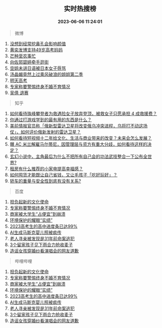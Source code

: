 <div align="center"><h2>实时热搜榜</h2><h4>2023-06-06 11:24:01</h4></div>

> 微博  

1. [没想到经常挖鼻孔会影响颜值](https://s.weibo.com/weibo?q=%23%E6%B2%A1%E6%83%B3%E5%88%B0%E7%BB%8F%E5%B8%B8%E6%8C%96%E9%BC%BB%E5%AD%94%E4%BC%9A%E5%BD%B1%E5%93%8D%E9%A2%9C%E5%80%BC%23&t=31&band_rank=1&Refer=top)<br />
2. [黄奕发博支持49岁高考妈妈](https://s.weibo.com/weibo?q=%23%E9%BB%84%E5%A5%95%E5%8F%91%E5%8D%9A%E6%94%AF%E6%8C%8149%E5%B2%81%E9%AB%98%E8%80%83%E5%A6%88%E5%A6%88%23&t=31&band_rank=2&Refer=top)<br />
3. [芒种至农事忙](https://s.weibo.com/weibo?q=%23%E8%8A%92%E7%A7%8D%E8%87%B3%E5%86%9C%E4%BA%8B%E5%BF%99%23&t=31&band_rank=3&Refer=top)<br />
4. [向佐郭碧婷牵手逛街](https://s.weibo.com/weibo?q=%23%E5%90%91%E4%BD%90%E9%83%AD%E7%A2%A7%E5%A9%B7%E7%89%B5%E6%89%8B%E9%80%9B%E8%A1%97%23&t=31&band_rank=4&Refer=top)<br />
5. [空姐未讲日语被日本女子辱骂](https://s.weibo.com/weibo?q=%23%E7%A9%BA%E5%A7%90%E6%9C%AA%E8%AE%B2%E6%97%A5%E8%AF%AD%E8%A2%AB%E6%97%A5%E6%9C%AC%E5%A5%B3%E5%AD%90%E8%BE%B1%E9%AA%82%23&t=31&band_rank=5&Refer=top)<br />
6. [汤晶媚竟然上过乘风破浪的姐姐第二季](https://s.weibo.com/weibo?q=%23%E6%B1%A4%E6%99%B6%E5%AA%9A%E7%AB%9F%E7%84%B6%E4%B8%8A%E8%BF%87%E4%B9%98%E9%A3%8E%E7%A0%B4%E6%B5%AA%E7%9A%84%E5%A7%90%E5%A7%90%E7%AC%AC%E4%BA%8C%E5%AD%A3%23&t=31&band_rank=6&Refer=top)<br />
7. [明天高考](https://s.weibo.com/weibo?q=%23%E6%98%8E%E5%A4%A9%E9%AB%98%E8%80%83%23&t=31&band_rank=7&Refer=top)<br />
8. [专家称要警惕终身不婚不育情况](https://s.weibo.com/weibo?q=%23%E4%B8%93%E5%AE%B6%E7%A7%B0%E8%A6%81%E8%AD%A6%E6%83%95%E7%BB%88%E8%BA%AB%E4%B8%8D%E5%A9%9A%E4%B8%8D%E8%82%B2%E6%83%85%E5%86%B5%23&t=31&band_rank=8&Refer=top)<br />
9. [吴倩 退赛](https://s.weibo.com/weibo?q=%E5%90%B4%E5%80%A9%20%E9%80%80%E8%B5%9B&t=31&band_rank=9&Refer=top)<br />

> 知乎  

1. [如何看待珠峰攀登者为救遇险女子放弃登顶，被救女子只愿承担 4 成救援费？](https://www.zhihu.com/question/604842993)<br />
2. [你通过打游戏学到的最有用的东西是什么？](https://www.zhihu.com/question/596914550)<br />
3. [美前情报官员称「俄新型雷达卫星将改变俄乌冲突进程，乌将打不动这场仗」，如何评价俄新发射的雷达卫星？](https://www.zhihu.com/question/604952577)<br />
4. [如何看待短视频十二年给文化、生活与商业带来的改变？未来会怎么发展？](https://www.zhihu.com/question/604927786)<br />
5. [曝 AC 米兰解雇马尔蒂尼，因管理层与资方有重大分歧，如何看待这样的决定？](https://www.zhihu.com/question/605015881)<br />
6. [玄幻小说中，主角最后为什么不把所有自己会的功法武技整合一下公布全世界?](https://www.zhihu.com/question/604749818)<br />
7. [租房有什么推荐的小家电提高幸福感？](https://www.zhihu.com/question/597011185)<br />
8. [如何囤货才能既让自己省钱，又让毛孩子「吃好玩好」？](https://www.zhihu.com/question/602576766)<br />
9. [轿车的重量与安全性到底有没有关系?](https://www.zhihu.com/question/604187029)<br />

> 百度  

1. [担负起新的文化使命](https://www.baidu.com/s?wd=%E6%8B%85%E8%B4%9F%E8%B5%B7%E6%96%B0%E7%9A%84%E6%96%87%E5%8C%96%E4%BD%BF%E5%91%BD&sa=fyb_news&rsv_dl=fyb_news)<br />
2. [专家称要警惕终身不婚不育情况](https://www.baidu.com/s?wd=%E4%B8%93%E5%AE%B6%E7%A7%B0%E8%A6%81%E8%AD%A6%E6%83%95%E7%BB%88%E8%BA%AB%E4%B8%8D%E5%A9%9A%E4%B8%8D%E8%82%B2%E6%83%85%E5%86%B5&sa=fyb_news&rsv_dl=fyb_news)<br />
3. [商家被大学生“占便宜”到崩溃](https://www.baidu.com/s?wd=%E5%95%86%E5%AE%B6%E8%A2%AB%E5%A4%A7%E5%AD%A6%E7%94%9F%E2%80%9C%E5%8D%A0%E4%BE%BF%E5%AE%9C%E2%80%9D%E5%88%B0%E5%B4%A9%E6%BA%83&sa=fyb_news&rsv_dl=fyb_news)<br />
4. [环境保护的耀眼“实绩”](https://www.baidu.com/s?wd=%E7%8E%AF%E5%A2%83%E4%BF%9D%E6%8A%A4%E7%9A%84%E8%80%80%E7%9C%BC%E2%80%9C%E5%AE%9E%E7%BB%A9%E2%80%9D&sa=fyb_news&rsv_dl=fyb_news)<br />
5. [2023高考生的高中进度条已达99%](https://www.baidu.com/s?wd=2023%E9%AB%98%E8%80%83%E7%94%9F%E7%9A%84%E9%AB%98%E4%B8%AD%E8%BF%9B%E5%BA%A6%E6%9D%A1%E5%B7%B2%E8%BE%BE99%25&sa=fyb_news&rsv_dl=fyb_news)<br />
6. [AI生成马斯克婴儿照被疯传](https://www.baidu.com/s?wd=AI%E7%94%9F%E6%88%90%E9%A9%AC%E6%96%AF%E5%85%8B%E5%A9%B4%E5%84%BF%E7%85%A7%E8%A2%AB%E7%96%AF%E4%BC%A0&sa=fyb_news&rsv_dl=fyb_news)<br />
7. [老人寻亲被发现是31年前命案逃犯](https://www.baidu.com/s?wd=%E8%80%81%E4%BA%BA%E5%AF%BB%E4%BA%B2%E8%A2%AB%E5%8F%91%E7%8E%B0%E6%98%AF31%E5%B9%B4%E5%89%8D%E5%91%BD%E6%A1%88%E9%80%83%E7%8A%AF&sa=fyb_news&rsv_dl=fyb_news)<br />
8. [3个留家孩子见下雨合力抢收麦子](https://www.baidu.com/s?wd=3%E4%B8%AA%E7%95%99%E5%AE%B6%E5%AD%A9%E5%AD%90%E8%A7%81%E4%B8%8B%E9%9B%A8%E5%90%88%E5%8A%9B%E6%8A%A2%E6%94%B6%E9%BA%A6%E5%AD%90&sa=fyb_news&rsv_dl=fyb_news)<br />
9. [造谣女孩穿婚纱看演唱会的网友道歉](https://www.baidu.com/s?wd=%E9%80%A0%E8%B0%A3%E5%A5%B3%E5%AD%A9%E7%A9%BF%E5%A9%9A%E7%BA%B1%E7%9C%8B%E6%BC%94%E5%94%B1%E4%BC%9A%E7%9A%84%E7%BD%91%E5%8F%8B%E9%81%93%E6%AD%89&sa=fyb_news&rsv_dl=fyb_news)<br />

> 哔哩哔哩  

1. [担负起新的文化使命](https://www.baidu.com/s?wd=%E6%8B%85%E8%B4%9F%E8%B5%B7%E6%96%B0%E7%9A%84%E6%96%87%E5%8C%96%E4%BD%BF%E5%91%BD&sa=fyb_news&rsv_dl=fyb_news)<br />
2. [专家称要警惕终身不婚不育情况](https://www.baidu.com/s?wd=%E4%B8%93%E5%AE%B6%E7%A7%B0%E8%A6%81%E8%AD%A6%E6%83%95%E7%BB%88%E8%BA%AB%E4%B8%8D%E5%A9%9A%E4%B8%8D%E8%82%B2%E6%83%85%E5%86%B5&sa=fyb_news&rsv_dl=fyb_news)<br />
3. [商家被大学生“占便宜”到崩溃](https://www.baidu.com/s?wd=%E5%95%86%E5%AE%B6%E8%A2%AB%E5%A4%A7%E5%AD%A6%E7%94%9F%E2%80%9C%E5%8D%A0%E4%BE%BF%E5%AE%9C%E2%80%9D%E5%88%B0%E5%B4%A9%E6%BA%83&sa=fyb_news&rsv_dl=fyb_news)<br />
4. [环境保护的耀眼“实绩”](https://www.baidu.com/s?wd=%E7%8E%AF%E5%A2%83%E4%BF%9D%E6%8A%A4%E7%9A%84%E8%80%80%E7%9C%BC%E2%80%9C%E5%AE%9E%E7%BB%A9%E2%80%9D&sa=fyb_news&rsv_dl=fyb_news)<br />
5. [2023高考生的高中进度条已达99%](https://www.baidu.com/s?wd=2023%E9%AB%98%E8%80%83%E7%94%9F%E7%9A%84%E9%AB%98%E4%B8%AD%E8%BF%9B%E5%BA%A6%E6%9D%A1%E5%B7%B2%E8%BE%BE99%25&sa=fyb_news&rsv_dl=fyb_news)<br />
6. [AI生成马斯克婴儿照被疯传](https://www.baidu.com/s?wd=AI%E7%94%9F%E6%88%90%E9%A9%AC%E6%96%AF%E5%85%8B%E5%A9%B4%E5%84%BF%E7%85%A7%E8%A2%AB%E7%96%AF%E4%BC%A0&sa=fyb_news&rsv_dl=fyb_news)<br />
7. [老人寻亲被发现是31年前命案逃犯](https://www.baidu.com/s?wd=%E8%80%81%E4%BA%BA%E5%AF%BB%E4%BA%B2%E8%A2%AB%E5%8F%91%E7%8E%B0%E6%98%AF31%E5%B9%B4%E5%89%8D%E5%91%BD%E6%A1%88%E9%80%83%E7%8A%AF&sa=fyb_news&rsv_dl=fyb_news)<br />
8. [3个留家孩子见下雨合力抢收麦子](https://www.baidu.com/s?wd=3%E4%B8%AA%E7%95%99%E5%AE%B6%E5%AD%A9%E5%AD%90%E8%A7%81%E4%B8%8B%E9%9B%A8%E5%90%88%E5%8A%9B%E6%8A%A2%E6%94%B6%E9%BA%A6%E5%AD%90&sa=fyb_news&rsv_dl=fyb_news)<br />
9. [造谣女孩穿婚纱看演唱会的网友道歉](https://www.baidu.com/s?wd=%E9%80%A0%E8%B0%A3%E5%A5%B3%E5%AD%A9%E7%A9%BF%E5%A9%9A%E7%BA%B1%E7%9C%8B%E6%BC%94%E5%94%B1%E4%BC%9A%E7%9A%84%E7%BD%91%E5%8F%8B%E9%81%93%E6%AD%89&sa=fyb_news&rsv_dl=fyb_news)<br />
